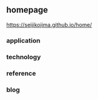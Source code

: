 ## homepage
https://seijikojima.github.io/home/

### application

### technology

### reference

### blog
